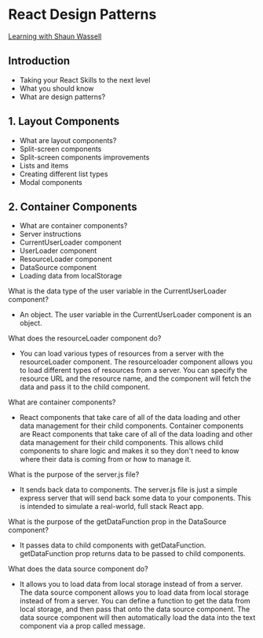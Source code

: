 # React Design Patterns
[Learning with Shaun Wassell](https://www.linkedin.com/learning/react-design-patterns/take-your-react-skills-to-the-next-level?contextUrn=urn%3Ali%3AlyndaLearningPath%3A5b32b6d5498e4ef39c04c55c&resume=false&u=93921834)

## Introduction
- Taking your React Skills to the next level
- What you should know
- What are design patterns?

## 1. Layout Components
- What are layout components?
- Split-screen components
- Split-screen components improvements
- Lists and items
- Creating different list types
- Modal components

## 2. Container Components
- What are container components?
- Server instructions
- CurrentUserLoader component
- UserLoader component
- ResourceLoader component
- DataSource component
- Loading data from localStorage

What is the data type of the user variable in the CurrentUserLoader component?
- An object. The user variable in the CurrentUserLoader component is an object.

What does the resourceLoader component do?
- You can load various types of resources from a server with the resourceLoader component. The resourceloader component allows you to load different types of resources from a server. You can specify the resource URL and the resource name, and the component will fetch the data and pass it to the child component.

What are container components?
- React components that take care of all of the data loading and other data management for their child components. Container components are React components that take care of all of the data loading and other data management for their child components. This allows child components to share logic and makes it so they don't need to know where their data is coming from or how to manage it.

What is the purpose of the server.js file?
- It sends back data to components. The server.js file is just a simple express server that will send back some data to your components. This is intended to simulate a real-world, full stack React app.

What is the purpose of the getDataFunction prop in the DataSource component?
- It passes data to child components with getDataFunction. getDataFunction prop returns data to be passed to child components.

What does the data source component do?
- It allows you to load data from local storage instead of from a server. The data source component allows you to load data from local storage instead of from a server. You can define a function to get the data from local storage, and then pass that onto the data source component. The data source component will then automatically load the data into the text component via a prop called message.
